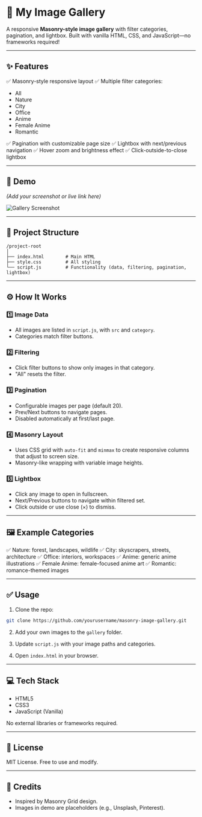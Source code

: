 

# 📸 My Image Gallery

A responsive **Masonry-style image gallery** with filter categories, pagination, and lightbox. Built with vanilla HTML, CSS, and JavaScript—no frameworks required!

---

## ✨ Features

✅ Masonry-style responsive layout
✅ Multiple filter categories:

* All
* Nature
* City
* Office
* Anime
* Female Anime
* Romantic

✅ Pagination with customizable page size
✅ Lightbox with next/previous navigation
✅ Hover zoom and brightness effect
✅ Click-outside-to-close lightbox

---

## 🚀 Demo

*(Add your screenshot or live link here)*

![Gallery Screenshot](./screenshot.png)

---

## 📂 Project Structure

```
/project-root
│
├── index.html        # Main HTML
├── style.css         # All styling
└── script.js         # Functionality (data, filtering, pagination, lightbox)
```

---

## ⚙️ How It Works

### 1️⃣ **Image Data**

* All images are listed in `script.js`, with `src` and `category`.
* Categories match filter buttons.

### 2️⃣ **Filtering**

* Click filter buttons to show only images in that category.
* "All" resets the filter.

### 3️⃣ **Pagination**

* Configurable images per page (default 20).
* Prev/Next buttons to navigate pages.
* Disabled automatically at first/last page.

### 4️⃣ **Masonry Layout**

* Uses CSS grid with `auto-fit` and `minmax` to create responsive columns that adjust to screen size.
* Masonry-like wrapping with variable image heights.

### 5️⃣ **Lightbox**

* Click any image to open in fullscreen.
* Next/Previous buttons to navigate within filtered set.
* Click outside or use close (×) to dismiss.

---

## 🖼️ Example Categories

✅ Nature: forest, landscapes, wildlife
✅ City: skyscrapers, streets, architecture
✅ Office: interiors, workspaces
✅ Anime: generic anime illustrations
✅ Female Anime: female-focused anime art
✅ Romantic: romance-themed images

---

## ✅ Usage

1. Clone the repo:

```bash
git clone https://github.com/yourusername/masonry-image-gallery.git
```

2. Add your own images to the `gallery` folder.

3. Update `script.js` with your image paths and categories.

4. Open `index.html` in your browser.

---

## 💻 Tech Stack

* HTML5
* CSS3
* JavaScript (Vanilla)

No external libraries or frameworks required.

---

## 📜 License

MIT License. Free to use and modify.

---

## 🙏 Credits

* Inspired by Masonry Grid design.
* Images in demo are placeholders (e.g., Unsplash, Pinterest).
